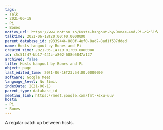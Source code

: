```yaml
---
tags:
- Talk
- 2021-06-18
- Pi
- Bones
notion_url: https://www.notion.so/Hosts-hangout-by-Bones-and-Pi-c5c51f47bb17444ca802688e5847a127
talktime: 2021-06-18T20:00:00.0000000
parent_database_id: e9339446-880f-4ef0-8ad7-8ad1f507dded
name: Hosts hangout by Bones and Pi
created_time: 2021-06-14T19:01:00.0000000
id: c5c51f47-bb17-444c-a802-688e5847a127
archived: false
title: Hosts hangout by Bones and Pi
object: page
last_edited_time: 2021-06-16T23:54:00.0000000
software: Google Meet
language_level: No limit
indexDate: 2021-06-18
parent_type: database_id
meeting_link: https://meet.google.com/fmt-ksxu-uuv
hosts:
- Pi
- Bones
---
```


A regular catch up between hosts.


